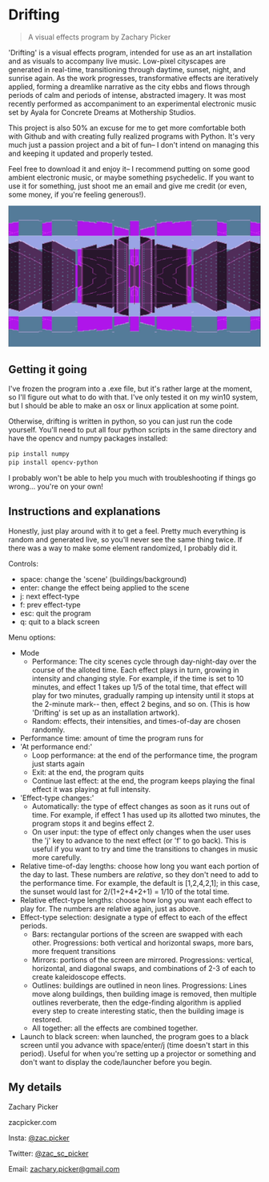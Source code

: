 # Drifting
> A visual effects program by Zachary Picker

'Drifting' is a visual effects program, intended for use as an art installation and as visuals to accompany live music. Low-pixel cityscapes are generated in real-time, transitioning through daytime, sunset, night, and sunrise again. As the work progresses, transformative effects are iteratively applied, forming a dreamlike narrative as the city ebbs and flows through periods of calm and periods of intense, abstracted imagery. It was most recently performed as accompaniment to an experimental electronic music set by Ayala for Concrete Dreams at Mothership Studios.

This project is also 50% an excuse for me to get more comfortable both with Github and with creating fully realized programs with Python. It's very much just a passion project and a bit of fun– I don't intend on managing this and keeping it updated and properly tested.

Feel free to download it and enjoy it– I recommend putting on some good ambient electronic music, or maybe something psychedelic. If you want to use it for something, just shoot me an email and give me credit (or even, some money, if you're feeling generous!). 

![](drifting10.PNG)

## Getting it going

I've frozen the program into a .exe file, but it's rather large at the moment, so I'll figure out what to do with that. I've only tested it on my win10 system, but I should be able to make an osx or linux application at some point.

Otherwise, drifting is written in python, so you can just run the code yourself. You'll need to put all four python scripts in the same directory and have the opencv and numpy packages installed:
```sh
pip install numpy
pip install opencv-python
```
I probably won't be able to help you much with troubleshooting if things go wrong... you're on your own!

## Instructions and explanations

Honestly, just play around with it to get a feel. Pretty much everything is random and generated live, so you'll never see the same thing twice. If there was a way to make some element randomized, I probably did it.

Controls:

* space: change the 'scene' (buildings/background)
* enter: change the effect being applied to the scene
* j: next effect-type
* f: prev effect-type
* esc: quit the program
* q: quit to a black screen

Menu options:

* Mode
  * Performance: The city scenes cycle through day-night-day over the course of the alloted time. Each effect plays in turn, growing in intensity and changing style. For example, if the time is set to 10 minutes, and effect 1 takes up 1/5 of the total time, that effect will play for two minutes, gradually ramping up intensity until it stops at the 2-minute mark-- then, effect 2 begins, and so on. (This is how 'Drifting' is set up as an installation artwork).
  * Random: effects, their intensities, and times-of-day are chosen randomly.
* Performance time: amount of time the program runs for
* 'At performance end:'
  * Loop performance: at the end of the performance time, the program just starts again
  * Exit: at the end, the program quits
  * Continue last effect: at the end, the program keeps playing the final effect it was playing at full intensity.
* 'Effect-type changes:'
  * Automatically: the type of effect changes as soon as it runs out of time. For example, if effect 1 has used up its allotted two minutes, the program stops it and begins effect 2.
  * On user input: the type of effect only changes when the user uses the 'j' key to advance to the next effect (or 'f' to go back). This is useful if you want to try and time the transitions to changes in music more carefully.
* Relative time-of-day lengths: choose how long you want each portion of the day to last. These numbers are _relative_, so they don't need to add to the performance time. For example, the default is [1,2,4,2,1]; in this case, the sunset would last for 2/(1+2+4+2+1) = 1/10 of the total time.
* Relative effect-type lengths: choose how long you want each effect to play for. The numbers are relative again, just as above.
* Effect-type selection: designate a type of effect to each of the effect periods.
  * Bars: rectangular portions of the screen are swapped with each other. Progressions: both vertical and horizontal swaps, more bars, more frequent transitions
  * Mirrors: portions of the screen are mirrored. Progressions: vertical, horizontal, and diagonal swaps, and combinations of 2-3 of each to create kaleidoscope effects.
  * Outlines: buildings are outlined in neon lines. Progressions: Lines move along buildings, then building image is removed, then multiple outlines reverberate, then the edge-finding algorithm is applied every step to create interesting static, then the building image is restored.
  * All together: all the effects are combined together.
* Launch to black screen: when launched, the program goes to a black screen until you advance with space/enter/j (time doesn't start in this period). Useful for when you're setting up a projector or something and don't want to display the code/launcher before you begin.

## My details

Zachary Picker

zacpicker.com

Insta: [@zac.picker](https://www.instagram.com/zac.picker/)

Twitter: [@zac_sc_picker](https://twitter.com/zac_sc_picker)

Email: zachary.picker@gmail.com
